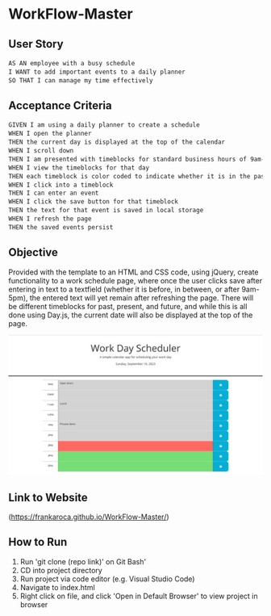 # WorkFlow-Master
## User Story

```md
AS AN employee with a busy schedule
I WANT to add important events to a daily planner
SO THAT I can manage my time effectively
```

## Acceptance Criteria

```md
GIVEN I am using a daily planner to create a schedule
WHEN I open the planner
THEN the current day is displayed at the top of the calendar
WHEN I scroll down
THEN I am presented with timeblocks for standard business hours of 9am-5pm
WHEN I view the timeblocks for that day
THEN each timeblock is color coded to indicate whether it is in the past, present, or future
WHEN I click into a timeblock
THEN I can enter an event
WHEN I click the save button for that timeblock
THEN the text for that event is saved in local storage
WHEN I refresh the page
THEN the saved events persist
```

## Objective

Provided with the template to an HTML and CSS code, using jQuery, create
functionality to a work schedule page, where once the user clicks save
after entering in text to a textfield (whether it is before, in
between, or after 9am-5pm), the entered text will yet remain after
refreshing the page. There will be different timeblocks for past,
present, and future, and while this is all done using Day.js, the
current date will also be displayed at the top of the page.

![img](./Assets/work-day-schedule-screenshot.png)

## Link to Website
(https://frankaroca.github.io/WorkFlow-Master/)

## How to Run

1. Run 'git clone (repo link)' on Git Bash'
2. CD into project directory
3. Run project via code editor (e.g. Visual Studio Code)
4. Navigate to index.html
5. Right click on file, and click 'Open in Default Browser' to view project in browser
